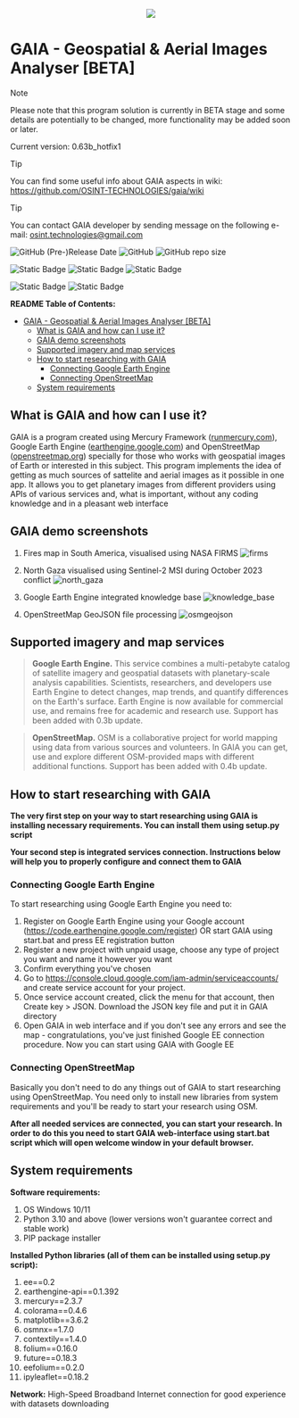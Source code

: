 <p align="center">
  <img src="https://github.com/OSINT-TECHNOLOGIES/gaia/assets/77023667/fceb701e-9bc0-4b83-b23e-fde301e4b703">
</p>

<!-- TOC --><a name="gaia-geospatial-aerial-images-analyser-beta"></a>
# GAIA - Geospatial & Aerial Images Analyser [BETA]

> [!NOTE]
> Please note that this program solution is currently in BETA stage and some details are potentially to be changed, more functionality may be added soon or later.
>
> Current version: 0.63b_hotfix1

> [!TIP]
> You can find some useful info about GAIA aspects in wiki: https://github.com/OSINT-TECHNOLOGIES/gaia/wiki

> [!TIP]
> You can contact GAIA developer by sending message on the following e-mail: osint.technologies@gmail.com

<img alt="GitHub (Pre-)Release Date" src="https://img.shields.io/github/release-date-pre/OSINT-TECHNOLOGIES/gaia?label=Last%20Release&labelColor=E98484&color=446C6C"> <img alt="GitHub" src="https://img.shields.io/github/license/OSINT-TECHNOLOGIES/gaia?label=Licensed%20with&labelColor=E98484&color=446C6C"> <img alt="GitHub repo size" src="https://img.shields.io/github/repo-size/OSINT-TECHNOLOGIES/gaia?label=Repo%20size&labelColor=E98484&color=446C6C">

<img alt="Static Badge" src="https://img.shields.io/badge/Created_with-Python-yellow?logoColor=blue&labelColor=blue"> <img alt="Static Badge" src="https://img.shields.io/badge/Created_with-Jupyter_Notebook-orange?logoColor=blue&labelColor=grey"> <img alt="Static Badge" src="https://img.shields.io/badge/Created_with-MLJAR%20Mercury-blue?logoColor=blue&labelColor=white">

<img alt="Static Badge" src="https://img.shields.io/badge/Google_EE-integrated-19830E?labelColor=0E4183&link=https%3A%2F%2Fearthengine.google.com%2F"> <img alt="Static Badge" src="https://img.shields.io/badge/OpenStreetMap-integrated-19830E?labelColor=0E4183&link=https%3A%2F%2Fearthengine.google.com%2F">

<!-- TOC start (generated with https://github.com/derlin/bitdowntoc) -->
**README Table of Contents:**

- [GAIA - Geospatial & Aerial Images Analyser [BETA]](#gaia-geospatial-aerial-images-analyser-beta)
   * [What is GAIA and how can I use it?](#what-is-gaia-and-how-can-i-use-it)
   * [GAIA demo screenshots](#gaia-demo-screenshots)
   * [Supported imagery and map services](#supported-imagery-and-map-services)
   * [How to start researching with GAIA](#how-to-start-researching-with-gaia)
      + [Connecting Google Earth Engine](#connecting-google-earth-engine)
      + [Connecting OpenStreetMap](#connecting-openstreetmap)
   * [System requirements ](#system-requirements)

<!-- TOC end -->

<!-- TOC --><a name="what-is-gaia-and-how-can-i-use-it"></a>
## What is GAIA and how can I use it?

GAIA is a program created using Mercury Framework ([runmercury.com](https://github.com/mljar/mercury)), Google Earth Engine ([earthengine.google.com](https://earthengine.google.com/)) and OpenStreetMap ([openstreetmap.org](https://www.openstreetmap.org)) specially for those who works with geospatial images of Earth or interested in this subject. This program implements the idea of getting as much sources of sattelite and aerial images as it possible in one app. It allows you to get planetary images from different providers using APIs of various services and, what is important, without any coding knowledge and in a pleasant web interface

<!-- TOC --><a name="gaia-demo-screenshots"></a>
## GAIA demo screenshots

1) Fires map in South America, visualised using NASA FIRMS
![firms](https://github.com/OSINT-TECHNOLOGIES/gaia/assets/77023667/b56e5691-e99b-407c-bdc6-fc2dd8fb157c)

2) North Gaza visualised using Sentinel-2 MSI during October 2023 conflict
![north_gaza](https://github.com/OSINT-TECHNOLOGIES/gaia/assets/77023667/ccbd4d38-3da6-454c-ac8d-e16f4eb2b287)

3) Google Earth Engine integrated knowledge base
![knowledge_base](https://github.com/OSINT-TECHNOLOGIES/gaia/assets/77023667/13845139-f6f4-4e44-b682-757259223209)

4) OpenStreetMap GeoJSON file processing
![osmgeojson](https://github.com/OSINT-TECHNOLOGIES/gaia/assets/77023667/4f7cd31f-71bf-4337-acfb-41ed1c630897)

<!-- TOC --><a name="supported-imagery-and-map-services"></a>
## Supported imagery and map services

> **Google Earth Engine.** This service combines a multi-petabyte catalog of satellite imagery and geospatial datasets with planetary-scale analysis capabilities. Scientists, researchers, and developers use Earth Engine to detect changes, map trends, and quantify differences on the Earth's surface. Earth Engine is now available for commercial use, and remains free for academic and research use. Support has been added with 0.3b update.

> **OpenStreetMap.** OSM is a collaborative project for world mapping using data from various sources and volunteers. In GAIA you can get, use and explore different OSM-provided maps with different additional functions. Support has been added with 0.4b update.

<!-- TOC --><a name="how-to-start-researching-with-gaia"></a>
## How to start researching with GAIA

**The very first step on your way to start researching using GAIA is installing necessary requirements. You can install them using setup.py script**

**Your second step is integrated services connection. Instructions below will help you to properly configure and connect them to GAIA**

<!-- TOC --><a name="connecting-google-earth-engine"></a>
### Connecting Google Earth Engine

To start researching using Google Earth Engine you need to:

1) Register on Google Earth Engine using your Google account (https://code.earthengine.google.com/register) OR start GAIA using start.bat and press EE registration button
2) Register a new project with unpaid usage, choose any type of project you want and name it however you want 
3) Confirm everything you've chosen
4) Go to https://console.cloud.google.com/iam-admin/serviceaccounts/ and create service account for your project. 
5) Once service account created, click the menu for that account, then Create key > JSON. Download the JSON key file and put it in GAIA directory
6) Open GAIA in web interface and if you don't see any errors and see the map - congratulations, you've just finished Google EE connection procedure. Now you can start using GAIA with Google EE

<!-- TOC --><a name="connecting-openstreetmap"></a>
### Connecting OpenStreetMap

Basically you don't need to do any things out of GAIA to start researching using OpenStreetMap. You need only to install new libraries from system requirements and you'll be ready to start your research using OSM.


**After all needed services are connected, you can start your research. In order to do this you need to start GAIA web-interface using start.bat script which will open welcome window in your default browser.**

<!-- TOC --><a name="system-requirements"></a>
## System requirements 

**Software requirements:**

1) OS Windows 10/11 
2) Python 3.10 and above (lower versions won't guarantee correct and stable work)
3) PIP package installer

**Installed Python libraries (all of them can be installed using setup.py script):**

1) ee==0.2
2) earthengine-api==0.1.392
3) mercury==2.3.7
4) colorama==0.4.6
5) matplotlib==3.6.2
6) osmnx==1.7.0
7) contextily==1.4.0
8) folium==0.16.0
9) future==0.18.3
10) eefolium==0.2.0
11) ipyleaflet==0.18.2

**Network:** High-Speed Broadband Internet connection for good experience with datasets downloading

